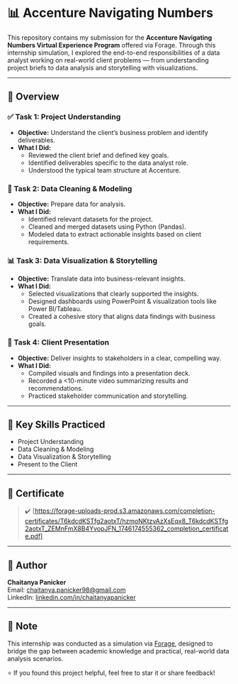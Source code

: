 # 📊 Accenture Navigating Numbers

This repository contains my submission for the **Accenture Navigating Numbers Virtual Experience Program** offered via Forage. Through this internship simulation, I explored the end-to-end responsibilities of a data analyst working on real-world client problems — from understanding project briefs to data analysis and storytelling with visualizations.

---

## 🧠 Overview

### ✅ Task 1: Project Understanding
- **Objective:** Understand the client’s business problem and identify deliverables.
- **What I Did:**
  - Reviewed the client brief and defined key goals.
  - Identified deliverables specific to the data analyst role.
  - Understood the typical team structure at Accenture.

### 🧹 Task 2: Data Cleaning & Modeling
- **Objective:** Prepare data for analysis.
- **What I Did:**
  - Identified relevant datasets for the project.
  - Cleaned and merged datasets using Python (Pandas).
  - Modeled data to extract actionable insights based on client requirements.

### 📊 Task 3: Data Visualization & Storytelling
- **Objective:** Translate data into business-relevant insights.
- **What I Did:**
  - Selected visualizations that clearly supported the insights.
  - Designed dashboards using PowerPoint & visualization tools like Power BI/Tableau.
  - Created a cohesive story that aligns data findings with business goals.

### 🎤 Task 4: Client Presentation
- **Objective:** Deliver insights to stakeholders in a clear, compelling way.
- **What I Did:**
  - Compiled visuals and findings into a presentation deck.
  - Recorded a <10-minute video summarizing results and recommendations.
  - Practiced stakeholder communication and storytelling.

---

## 💼 Key Skills Practiced
  
- Project Understanding
- Data Cleaning & Modeling
- Data Visualization & Storytelling
- Present to the Client

---

## 🏅 Certificate

> ✔️ [https://forage-uploads-prod.s3.amazonaws.com/completion-certificates/T6kdcdKSTfg2aotxT/hzmoNKtzvAzXsEqx8_T6kdcdKSTfg2aotxT_ZEMnFmX8B4YvopJFN_1746174555362_completion_certificate.pdf]

---

## 👤 Author
 
**Chaitanya Panicker**  
Email: [chaitanya.panicker98@gmail.com](mailto:chaitanya.panicker98@gmail.com)  
LinkedIn: [linkedin.com/in/chaitanyapanicker](https://linkedin.com/in/chaitanyapanicker98)

---

## 📌 Note

This internship was conducted as a simulation via [Forage](https://www.theforage.com/), designed to bridge the gap between academic knowledge and practical, real-world data analysis scenarios.


⭐ If you found this project helpful, feel free to star it or share feedback!
